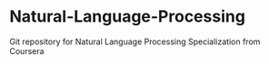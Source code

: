 # Natural-Language-Processing
Git repository for Natural Language Processing Specialization from Coursera
